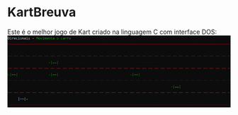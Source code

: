# KartBreuva
Este é o melhor jogo de Kart criado na linguagem C com interface DOS:
![alt text](https://github.com/DiegoBarney/KartBreuva/blob/main/Kart_Jogo.PNG?raw=true)
